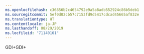 ```yaml
---
ms.openlocfilehash: c36856b2c4654792e9a5a8adb552924c86b5deb1
ms.sourcegitcommit: 5ef0d02cb57c7153fd9d5417cdcad45665af832e
ms.translationtype: HT
ms.contentlocale: ja-JP
ms.lasthandoff: 08/29/2019
ms.locfileid: "71140161"
---
```

<span data-ttu-id="83715-101">GDI+</span><span class="sxs-lookup"><span data-stu-id="83715-101">GDI+</span></span>